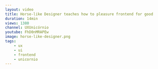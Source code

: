 ```yaml
---
layout: video
title: Horse-like Designer teaches how to pleasure frontend for good
duration: 14min
views: 1380
channel: UXUnicórnio
youtube: FhD0nMRAPEw
image: horse-like-designer.png
tags:
    - ux
    - ui
    - frontend
    - unicornio
---
```


